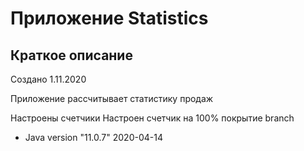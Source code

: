 # Приложение Statistics
## Краткое описание
Создано 1.11.2020

Приложение рассчитывает статистику продаж

Настроены счетчики
Настроен счетчик на 100% покрытие branch

* Java version "11.0.7" 2020-04-14

